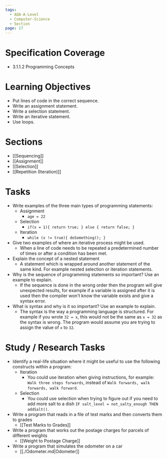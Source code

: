 ```yaml
---
tags:
  - AQA-A-Level
  - Computer-Science
  - Section
page: 17
---
```

# Specification Coverage
- 3.1.1.2 Programming Concepts

# Learning Objectives
- Put lines of code in the correct sequence.
- Write an assignment statement.
- Write a selection statement.
- Write an iterative statement.
- Use loops.

# Sections
- [[Sequencing]]
- [[Assignment]]
- [[Selection]]
- [[Repetition (Iteration)]]

# Tasks
- Write examples of the three main types of programming statements:
	- Assignment
		- `age = 22`
	- Selection
		- `if(x = 1){ return true; } else { return false; }`
	- Iteration
		- `while (x != true){ doSomething(); }`
- Give two examples of where an iterative process might be used.
	- When a line of code needs to be repeated a predetermined number of times or after a condition has been met.
- Explain the concept of a nested statement
	- A statement which is wrapped around another statement of the same kind. For example nested selection or iteration statements.
- Why is the sequence of programming statements so important? Use an example to explain.
	- If the sequence is done in the wrong order then the program will give unexpected results, for example if a variable is assigned after it is used then the compiler won't know the variable exists and give a syntax error.
- What is syntax and why is it so important? Use an example to explain.
	- The syntax is the way a programming language is structured. For example if you wrote `32 = x`, this would not be the same as `x = 32` as the syntax is wrong. The program would assume you are trying to assign the value of `x` to `32`.
# Study / Research Tasks
- Identify a real-life situation where it might be useful to use the following constructs within a program:
	- Iteration
		- You could use iteration when giving instructions, for example: `Walk three steps forwards`, instead of `Walk forwards, walk forwards, walk forward`.
	- Selection
		- You could use selection when trying to figure out if you need to add more salt to a dish `IF salt_level = not_salty_enough THEN addSalt()`.
- Write a program that reads in a file of test marks and then converts them to grades
	- [[Test Marks to Grades]]
- Write a program that works out the postage charges for parcels of different weights
	- [[Weight to Postage Charge]]
- Write a program that simulates the odometer on a car
	- [[./Odometer.md|Odometer]]